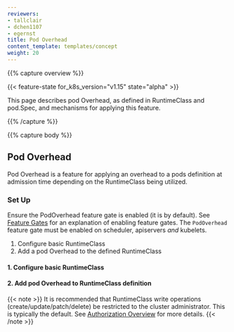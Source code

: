 ```yaml
---
reviewers:
- tallclair
- dchen1107
- egernst
title: Pod Overhead
content_template: templates/concept
weight: 20
---
```


{{% capture overview %}}

{{< feature-state for_k8s_version="v1.15" state="alpha" >}}

This page describes pod Overhead, as defined in RuntimeClass and pod.Spec, and mechanisms for applying this feature.

{{% /capture %}}


{{% capture body %}}

## Pod Overhead

Pod Overhead is a feature for applying an overhead to a pods definition at admission time depending on the RuntimeClass being utilized.

### Set Up

Ensure the PodOverhead feature gate is enabled (it is by default). See [Feature
Gates](/docs/reference/command-line-tools-reference/feature-gates/) for an explanation of enabling
feature gates. The `PodOverhead` feature gate must be enabled on scheduler, apiservers _and_ kubelets.

1. Configure basic RuntimeClass
2. Add a pod Overhead to the defined RuntimeClass

#### 1. Configure basic RuntimeClass


#### 2. Add pod Overhead to RuntimeClass definition


{{< note >}}
It is recommended that RuntimeClass write operations (create/update/patch/delete) be
restricted to the cluster administrator. This is typically the default. See [Authorization
Overview](/docs/reference/access-authn-authz/authorization/) for more details.
{{< /note >}}

